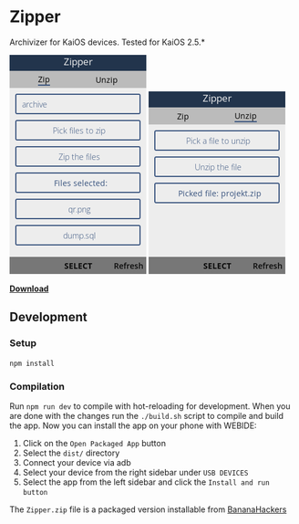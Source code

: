 # Zipper

Archivizer for KaiOS devices. Tested for KaiOS 2.5.\*

![Archivizing tab](./screenshots/zip.png)
![Extracting tab](./screenshots/unzip.png)

[**Download**](https://store.bananahackers.net/#zipper)

## Development

### Setup

```
npm install
```

### Compilation

Run `npm run dev` to compile with hot-reloading for development. When you are done with the changes run the `./build.sh` script to compile and build the app. Now you can install the app on your phone with WEBIDE:

1. Click on the `Open Packaged App` button
2. Select the `dist/` directory
3. Connect your device via adb
4. Select your device from the right sidebar under `USB DEVICES`
5. Select the app from the left sidebar and click the `Install and run button`

The `Zipper.zip` file is a packaged version installable from [BananaHackers](https://store.bananahackers.net/#zipper)
